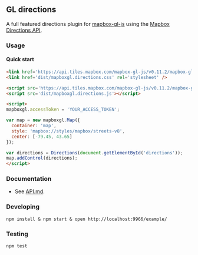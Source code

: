 GL directions
---

A full featured directions plugin for [mapbox-gl-js](https://github.com/mapbox/mapbox-gl-js) using the [Mapbox Directions API](https://www.mapbox.com/developers/api/directions/).

### Usage

#### Quick start

```html
<link href='https://api.tiles.mapbox.com/mapbox-gl-js/v0.11.2/mapbox-gl.css' rel='stylesheet' />
<link href='dist/mapboxgl.directions.css' rel='stylesheet' />

<script src='https://api.tiles.mapbox.com/mapbox-gl-js/v0.11.2/mapbox-gl.js'></script>
<script src='dist/mapboxgl.directions.js'></script>

<script>
mapboxgl.accessToken = 'YOUR_ACCESS_TOKEN';

var map = new mapboxgl.Map({
  container: 'map',
  style: 'mapbox://styles/mapbox/streets-v8',
  center: [-79.45, 43.65]
});

var directions = Directions(document.getElementById('directions'));
map.addControl(directions);
</script>
```

### Documentation

- See [API.md](https://github.com/mapbox/gl-directions/blob/v1/API.md).

### Developing

    npm install & npm start & open http://localhost:9966/example/

### Testing

    npm test
